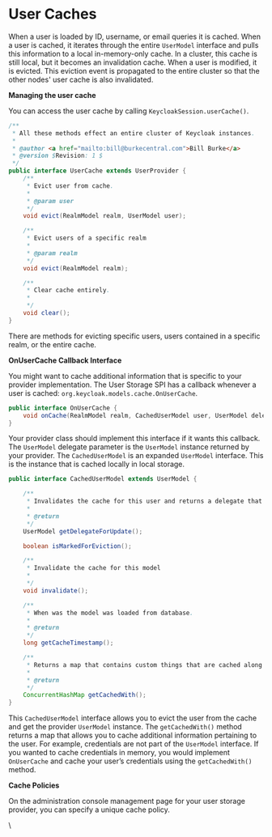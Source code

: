 # User Caches

When a user is loaded by ID, username, or email queries it is cached. When a user is cached, it iterates through the entire `UserModel` interface and pulls this information to a local in-memory-only cache. In a cluster, this cache is still local, but it becomes an invalidation cache. When a user is modified, it is evicted. This eviction event is propagated to the entire cluster so that the other nodes' user cache is also invalidated.

**Managing the user cache**

You can access the user cache by calling `KeycloakSession.userCache()`.

```java
/**
 * All these methods effect an entire cluster of Keycloak instances.
 *
 * @author <a href="mailto:bill@burkecentral.com">Bill Burke</a>
 * @version $Revision: 1 $
 */
public interface UserCache extends UserProvider {
    /**
     * Evict user from cache.
     *
     * @param user
     */
    void evict(RealmModel realm, UserModel user);

    /**
     * Evict users of a specific realm
     *
     * @param realm
     */
    void evict(RealmModel realm);

    /**
     * Clear cache entirely.
     *
     */
    void clear();
}
```

There are methods for evicting specific users, users contained in a specific realm, or the entire cache.

**OnUserCache Callback Interface**

You might want to cache additional information that is specific to your provider implementation. The User Storage SPI has a callback whenever a user is cached: `org.keycloak.models.cache.OnUserCache`.

```java
public interface OnUserCache {
    void onCache(RealmModel realm, CachedUserModel user, UserModel delegate);
}
```

Your provider class should implement this interface if it wants this callback. The `UserModel` delegate parameter is the `UserModel` instance returned by your provider. The `CachedUserModel` is an expanded `UserModel` interface. This is the instance that is cached locally in local storage.

```java
public interface CachedUserModel extends UserModel {

    /**
     * Invalidates the cache for this user and returns a delegate that represents the actual data provider
     *
     * @return
     */
    UserModel getDelegateForUpdate();

    boolean isMarkedForEviction();

    /**
     * Invalidate the cache for this model
     *
     */
    void invalidate();

    /**
     * When was the model was loaded from database.
     *
     * @return
     */
    long getCacheTimestamp();

    /**
     * Returns a map that contains custom things that are cached along with this model.  You can write to this map.
     *
     * @return
     */
    ConcurrentHashMap getCachedWith();
}
```

This `CachedUserModel` interface allows you to evict the user from the cache and get the provider `UserModel` instance. The `getCachedWith()` method returns a map that allows you to cache additional information pertaining to the user. For example, credentials are not part of the `UserModel` interface. If you wanted to cache credentials in memory, you would implement `OnUserCache` and cache your user’s credentials using the `getCachedWith()` method.

**Cache Policies**

On the administration console management page for your user storage provider, you can specify a unique cache policy.

\
